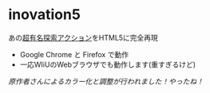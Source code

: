 inovation5
==========
あの[超有名探索アクション](http://o-mega.sakura.ne.jp/product/ino.html)をHTML5に完全再現


- Google Chrome と Firefox で動作
- 一応WIiUのWebブラウザでも動作します(重すぎるけど)


_原作者さんによるカラー化と調整が行われました！やったね！_
